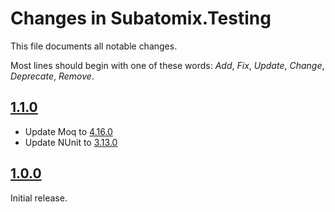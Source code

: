 # Changes in Subatomix.Testing
This file documents all notable changes.

Most lines should begin with one of these words:
*Add*, *Fix*, *Update*, *Change*, *Deprecate*, *Remove*.

<!--
## [Unreleased](https://github.com/sharpjs/Subatomix.Testing/compare/release/1.1.0..HEAD)
(none)
-->

## [1.1.0](https://github.com/sharpjs/Subatomix.Testing/compare/release/1.0.0..release/1.1.0)
- Update Moq to [4.16.0](https://github.com/moq/moq4/blob/main/CHANGELOG.md#4160-2021-01-16)
- Update NUnit to [3.13.0](https://docs.nunit.org/articles/nunit/release-notes/framework.html)

## [1.0.0](https://github.com/sharpjs/Subatomix.Testing/tree/release/1.0.0)
Initial release.


